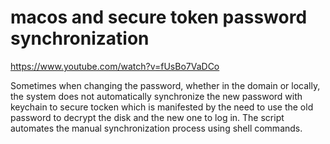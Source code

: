 # macos and secure token password synchronization

https://www.youtube.com/watch?v=fUsBo7VaDCo

Sometimes when changing the password, whether in the domain or locally, the system does not automatically synchronize the new password with keychain to secure tocken which is manifested by the need to use the old password to decrypt the disk and the new one to log in. 
The script automates the manual synchronization process using shell commands.

